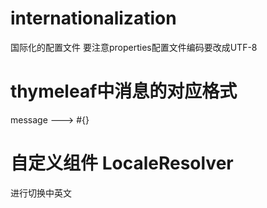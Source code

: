 # internationalization
国际化的配置文件 要注意properties配置文件编码要改成UTF-8
# thymeleaf中消息的对应格式
message --->  #{}
# 自定义组件 LocaleResolver 
进行切换中英文